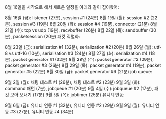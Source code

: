 
8월 16일을 시작으로 해서 새로운 일정을 아래와 같이 잡아봤어:

8월 16일 (금): listener (27분), session #1 (24분)
8월 19일 (월): session #2 (22분), session #3 (19분)
8월 20일 (화): session #4 (19분), connector (21분)
8월 21일 (수): tcp vs udp (19분), recvbuffer (26분)
8월 22일 (목): sendbuffer (30분), packetsession (20분)
패킷 직렬화:

8월 23일 (금): serialization #1 (32분), serialization #2 (20분)
8월 26일 (월): utf-8 vs utf-16 (10분), serialization #3 (24분)
8월 27일 (화): serialization #4 (18분), packet generator #1 (32분)
8월 28일 (수): packet generator #2 (29분), packet generator #3 (26분)
8월 29일 (목): packet generator #4 (19분), packet generator #5 (22분)
8월 30일 (금): packet generator #6 (21분)
job queue:

9월 2일 (월): 채팅 테스트 #1 (26분), 채팅 테스트 #2 (23분)
9월 3일 (화): command 패턴 (7분), jobqueue #1 (20분)
9월 4일 (수): jobqueue #2 (17분), 패킷 모아 보내기 (17분)
9월 5일 (목): jobtimer (25분)
유니티 연동:

9월 6일 (금): 유니티 연동 #1 (32분), 유니티 연동 #2 (29분)
9월 9일 (월): 유니티 연동 #3 (27분), 유니티 연동 #4 (34분)
